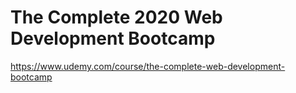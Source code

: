 # The Complete 2020 Web Development Bootcamp  
https://www.udemy.com/course/the-complete-web-development-bootcamp
